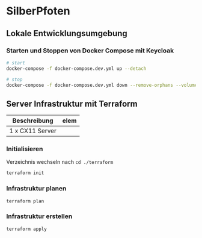 # SilberPfoten

## Lokale Entwicklungsumgebung

### Starten und Stoppen von Docker Compose mit Keycloak

```sh
# start
docker-compose -f docker-compose.dev.yml up --detach

# stop
docker-compose -f docker-compose.dev.yml down --remove-orphans --volumes
```

## Server Infrastruktur mit Terraform
| Beschreibung | elem |
| --- | --- |
| 1 x CX11 Server


### Initialisieren
Verzeichnis wechseln nach `cd ./terraform`

```sh
terraform init
```

### Infrastruktur planen

```sh
terraform plan
```

### Infrastruktur erstellen

```sh
terraform apply
```
